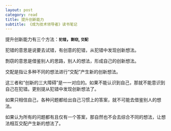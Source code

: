 ```yaml
---
layout: post
category: read
title: 提升创新能力
subtitle: 《成为技术领导者》读书笔记
---
```


提升创新能力有三个方法：**`犯错`，`剽窃`, `交配`**

犯错的意思是说要去试错，有创意的犯错，从犯错中发现创新想法。

剽窃的意思是借鉴别人的思路，别人的想法，形成自己的创新想法。

交配是指让多种不同的想法进行“交配”产生新的创新想法。

这三者和“创新的三大障碍”是一一对应的。如果不能认识到自己，那就不能意识到自己在犯错。更别提从犯错中发现创新想法了。

如果只相信自己，各种问题都给出自己习惯上的答案，就不可能去借鉴别人的想法。

如果认为所有的问题都有且仅有一个答案，那自然也不会去综合不同的想法，让想法相互交配产生新的想法了。